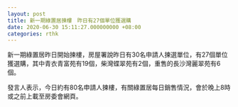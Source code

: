 ```yaml
---
layout: post
title: 新一期綠置居揀樓　昨日有27個單位獲選購
date: 2020-06-30 15:11:27.000000000 +08:00
categories: rthk
---
```


新一期綠置居昨日開始揀樓，房屋署說昨日有30名申請人揀選單位，有27個單位獲選購，其中青衣青富苑有19個，柴灣蝶翠苑有2個，重售的長沙灣麗翠苑有6個。

發言人表示，今日約有80名申請人揀樓，有關綠置居每日銷售情況，會於晚上8時或之前上載至房委會網頁。
